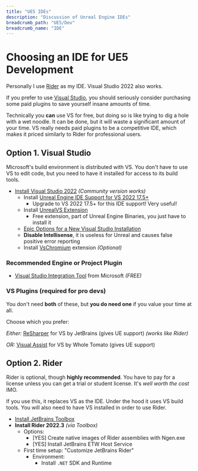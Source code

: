 ```yaml
---
title: "UE5 IDEs"
description: "Discussion of Unreal Engine IDEs"
breadcrumb_path: "UE5/Dev"
breadcrumb_name: "IDE"
---
```


# Choosing an IDE for UE5 Development

Personally I use [Rider](#Rider) as my IDE.
Visual Studio 2022 also works.

If you prefer to use [Visual Studio](#VS), you should seriously consider purchasing
some paid plugins to save yourself insane amounts of time.

Technically you **can** use VS for free, but doing so
is like trying to dig a hole with a wet noodle.
It can be done, but it will waste a significant amount of your time.
VS really needs paid plugins to be a competitive IDE,
which makes it priced similarly to Rider for professional users.


<a id='VS'></a>
## Option 1. Visual Studio

Microsoft's build environment is distributed with VS.  You don't have to use VS to edit code,
but you need to have it installed for access to its build tools.

- [Install Visual Studio 2022](https://visualstudio.microsoft.com/downloads/) *(Community version works)*
  - Install [Unreal Engine IDE Support for VS 2022 17.5+](https://devblogs.microsoft.com/cppblog/unreal-engine-integrations-now-available-in-visual-studio-2022/)
    - Upgrade to VS 2022 17.5+ for this IDE support!  Very useful!
  - Install [UnrealVS Extension](https://docs.unrealengine.com/5.1/en-US/using-the-unrealvs-extension-for-unreal-engine-cplusplus-projects/)
    - Free extension, part of Unreal Engine Binaries, you just have to install it
  - [Epic Options for a New Visual Studio Installation](https://docs.unrealengine.com/5.0/en-US/setting-up-visual-studio-development-environment-for-cplusplus-projects-in-unreal-engine/)
  - **Disable Intellisense**, it is useless for Unreal and causes false positive error reporting
  - Install [VsChromium](https://chromium.github.io/vs-chromium/) extension *(Optional)*

### Recommended Engine or Project Plugin

- [Visual Studio Integration Tool](https://www.unrealengine.com/marketplace/en-US/product/362651520df94e4fa65492dbcba44ae2)
  from Microsoft *(FREE)*

<a id='VSPlugins'></a>
### VS Plugins (required for pro devs)

You don't need **both** of these, but **you do need one** if you value your time at all.

Choose which you prefer:

*Either:* [ReSharper](https://www.jetbrains.com/lp/resharper-cpp-unreal-engine/)
for VS by JetBrains (gives UE support) *(works like Rider)*

*OR:* [Visual Assist](https://www.wholetomato.com/visual-assist-ue4-unreal-engine)
for VS by Whole Tomato (gives UE support)


<a id='Rider'></a>
## Option 2. Rider

Rider is optional, though **highly recommended**.  You have to pay for a license unless
you can get a trial or student license.  It's *well worth the cost* IMO.

If you use this, it replaces VS as the IDE.  Under the hood it uses VS build tools.
You will also need to have VS installed in order to use Rider.

- [Install JetBrains Toolbox](https://www.jetbrains.com/toolbox-app/)
- **Install Rider 2022.3** *(via Toolbox)*
    - Options:
        - [YES] Create native images of Rider assemblies with Ngen.exe
        - [YES] Install JetBrains ETW Host Service
    - First time setup: "Customize JetBrains Rider"
        - Environment:
            - Install `.NET` SDK and Runtime
